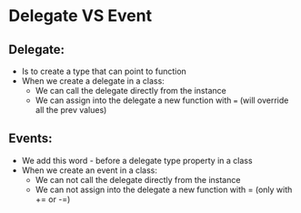 # Delegate VS Event
## Delegate:
* Is to create a type that can point to function
* When we create a delegate in a class:
    * We can call the delegate directly from the instance
    * We can assign into the delegate a new function with `=` (will override all the prev values)
## Events:
* We add this word - before a delegate type property in a class
* When we create an event in a class:
    * We can not call the delegate directly from the instance
    * We can not assign into the delegate a new function with = (only with += or -=)


